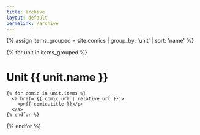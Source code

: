 ```yaml
---
title: archive
layout: default
permalink: /archive
---
```


<div class='content'>
  {% assign items_grouped = site.comics | group_by: 'unit' | sort: 'name' %}

  {% for unit in items_grouped %}
    <h1> Unit {{ unit.name }} </h1>

    {% for comic in unit.items %}
      <a href='{{ comic.url | relative_url }}'>
        <p>{{ comic.title }}</p>
      </a>
    {% endfor %}
  {% endfor %}
</div>